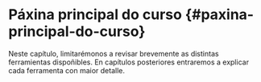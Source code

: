 # Páxina principal do curso {#paxina-principal-do-curso}

Neste capítulo, limitarémonos a revisar brevemente as distintas ferramientas dispoñibles. En capítulos posteriores entraremos a explicar cada ferramenta con maior detalle.